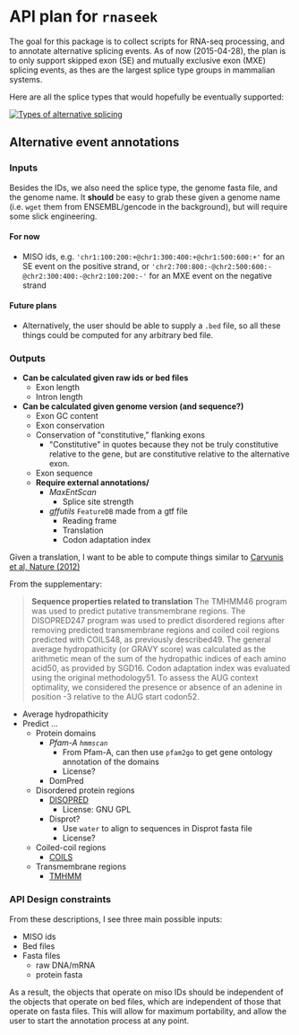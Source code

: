 # API plan for `rnaseek`

The goal for this package is to collect scripts for RNA-seq processing, and to
annotate alternative splicing events. As of now (2015-04-28), the plan is to 
only support skipped exon (SE) and mutually exclusive exon (MXE) splicing 
events, as thes are the largest splice type groups in mammalian systems.

Here are all the splice types that would hopefully be eventually supported: 

[![Types of alternative splicing](http://upload.wikimedia.org/wikipedia/commons/a/ab/Alt_splicing_bestiary2.jpg)](http://commons.wikimedia.org/wiki/File%3AAlt_splicing_bestiary2.jpg)


## Alternative event annotations


### Inputs

Besides the IDs, we also need the splice type, the genome fasta file, and the
genome name. It **should** be easy to grab these given a genome name (i.e. 
`wget` them from ENSEMBL/gencode in the background), but will require some 
slick engineering.

#### For now

- MISO ids, e.g. `'chr1:100:200:+@chr1:300:400:+@chr1:500:600:+'` for an SE 
  event on the positive strand, or `'chr2:700:800:-@chr2:500:600:-@chr2:300:400:-@chr2:100:200:-'`
  for an MXE event on the negative strand

#### Future plans

- Alternatively, the user should be able to supply a `.bed` file, so all these things could be computed for any arbitrary bed file.

### Outputs

- **Can be calculated given raw ids or bed files**
    - Exon length
    - Intron length
- **Can be calculated given genome version (and sequence?)**
    - Exon GC content
    - Exon conservation
    - Conservation of "constitutive," flanking exons
        - "Constitutive" in quotes because they not be truly constitutive relative
           to the gene, but are constitutive relative to the alternative exon.
    - Exon sequence
    - **Require external annotations/**
        - *MaxEntScan*
            - Splice site strength
        - *gffutils* `FeatureDB` made from a gtf file
            - Reading frame
            - Translation
            - Codon adaptation index
            
            
Given a translation, I want to be able to compute things similar to 
[Carvunis et al, Nature (2012)]()

From the supplementary:

> **Sequence properties related to translation**
> The TMHMM46 program was used to predict putative transmembrane regions. The 
> DISOPRED247 program was used to predict disordered regions after removing 
> predicted transmembrane regions and coiled coil regions predicted with COILS48,
> as previously described49. The general average hydropathicity (or GRAVY score)
> was calculated as the arithmetic mean of the sum of the hydropathic indices 
> of each amino acid50, as provided by SGD16. Codon adaptation index was 
> evaluated using the original methodology51. To assess the AUG context 
> optimality, we considered the presence or absence of an adenine in 
> position -3 relative to the AUG start codon52.


- Average hydropathicity
- Predict ...
    - Protein domains
        - *Pfam-A `hmmscan`*
            - From Pfam-A, can then use `pfam2go` to get gene ontology 
              annotation of the domains
            - License?
         - DomPred
    - Disordered protein regions
        - [DISOPRED](http://bioinf.cs.ucl.ac.uk/software_downloads/)
            - License: GNU GPL
        - Disprot? 
            - Use `water` to align to sequences in Disprot fasta file
            - License?
    - Coiled-coil regions
        - [COILS](http://www.ch.embnet.org/software/COILS_form.html)
    - Transmembrane regions
        - [TMHMM](http://www.cbs.dtu.dk/services/TMHMM-2.0/)
        
### API Design constraints

From these descriptions, I see three main possible inputs:

- MISO ids
- Bed files
- Fasta files
    - raw DNA/mRNA
    - protein fasta

As a result, the objects that operate on miso IDs should be independent of the
objects that operate on bed files, which are independent of those that operate
on fasta files. This will allow for maximum portability, and allow the user
to start the annotation process at any point.
